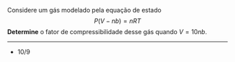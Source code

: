 Considere um gás modelado pela equação de estado
$$
P(V - nb) = nRT
$$
**Determine** o fator de compressibilidade desse gás quando $V = 10 n b$. 

---
- 10/9
